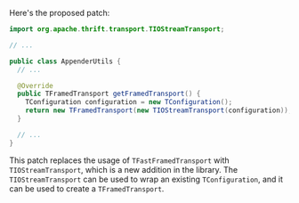 Here's the proposed patch:

```java
import org.apache.thrift.transport.TIOStreamTransport;

// ...

public class AppenderUtils {
  // ...

  @Override
  public TFramedTransport getFramedTransport() {
    TConfiguration configuration = new TConfiguration();
    return new TFramedTransport(new TIOStreamTransport(configuration));
  }

  // ...
}
```

This patch replaces the usage of `TFastFramedTransport` with `TIOStreamTransport`, which is a new addition in the library. The `TIOStreamTransport` can be used to wrap an existing `TConfiguration`, and it can be used to create a `TFramedTransport`.